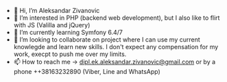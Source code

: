 - 👋 Hi, I’m Aleksandar Zivanovic
- 👀 I’m interested in PHP (backend web development), but I also like to flirt with JS (Valilla and jQuery)
- 🌱 I’m currently learning Symfony 6.4/7
- 💞️ I’m looking to collaborate on project where I can use my current knowlegde and learn new skills. I don't expect any compensation for my work, execpt to push me over my limits.
- 📫 How to reach me -> dipl.ek.aleksandar.zivanovic@gmail.com or by a phone ++38163232890 (Viber, Line and WhatsApp)

<!---
aleksandar-zivanovic/aleksandar-zivanovic is a ✨ special ✨ repository because its `README.md` (this file) appears on your GitHub profile.
You can click the Preview link to take a look at your changes.
--->
